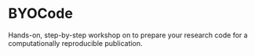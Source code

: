 # BYOCode
Hands-on, step-by-step workshop on to prepare your research code for a computationally reproducible publication.
